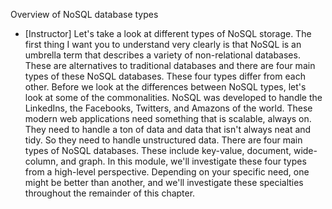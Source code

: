 Overview of NoSQL database types
- [Instructor] Let's take a look at different types of NoSQL storage. The first thing I want you to understand very clearly is that NoSQL is an umbrella term that describes a variety of non-relational databases. These are alternatives to traditional databases and there are four main types of these NoSQL databases. These four types differ from each other. Before we look at the differences between NoSQL types, let's look at some of the commonalities. NoSQL was developed to handle the LinkedIns, the Facebooks, Twitters, and Amazons of the world. These modern web applications need something that is scalable, always on. They need to handle a ton of data and data that isn't always neat and tidy. So they need to handle unstructured data. There are four main types of NoSQL databases. These include key-value, document, wide-column, and graph. In this module, we'll investigate these four types from a high-level perspective. Depending on your specific need, one might be better than another, and we'll investigate these specialties throughout the remainder of this chapter.